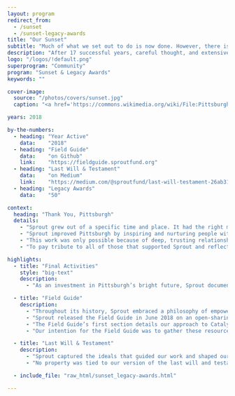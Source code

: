 ```yaml
---
layout: program
redirect_from:
  - /sunset
  - /sunset-legacy-awards
title: "Our Sunset"
subtitle: "Much of what we set out to do is now done. However, there is <em>still</em> much more to do."
description: "After 17 successful years, careful thought, and extensive planning with our board, The Sprout Fund decided to sunset the organization in 2018. To pay tribute to all of those that supported Sprout and reflect on what was learned along the way, we planned a series of sunset activities and a final round of grantmaking as part of our organizational wind-down."
logo: "/logos/!default.png"
superprogram: "Community"
program: "Sunset & Legacy Awards"
keywords: ""

cover-image:
  source: "/photos/covers/sunset.jpg"
  caption: "<a href='https://commons.wikimedia.org/wiki/File:Pittsburgh_Skyline_at_Sunset_-_panoramio.jpg' target='_blank' class='type--fine-print' style='opacity: .5; font-weight: normal; color: white;'><i class='fab fa-creative-commons'></i> photo: FishSpeaker</a>"

years: 2018

by-the-numbers:
  - heading: "Year Active"
    data:    "2018"
  - heading: "Field Guide"
    data:    "on Github"
    link:    "https://fieldguide.sproutfund.org"
  - heading: "Last Will & Testament"
    data:    "on Medium"
    link:    "https://medium.com/@sproutfund/last-will-testament-26ab31ee583c"
  - heading: "Legacy Awards"
    data:    "50"

context:
  heading: "Thank You, Pittsburgh"
  details:
    - "Sprout grew out of a specific time and place. It had the right mix of people, problems, solutions, questions, and answers, working hard to evolve alongside the community it served. After 17 successful years, careful thought, and extensive planning with our board, The Sprout Fund decided to sunset the organization in 2018."
    - "Sprout improved Pittsburgh by inspiring and nurturing people with innovative, grassroots ideas to positively impact their communities. Our pioneering efforts to achieve this mission spread further and wider than we could have imagined, supporting a distinct cultural shift that made our community stronger and more resilient."
    - "This work was only possible because of deep, trusting relationships with all who shared their ideas, money, leadership, and time with our organization."
    - "To pay tribute to all of those that supported Sprout and reflect on what was learned along the way, we planned a series of sunset activities and a final round of grantmaking as part of our organizational wind-down."

highlights:
  - title: "Final Activities"
    style: "big-text"
    description:
      - "As an investment in Pittsburgh’s bright future, Sprout documented our best practices, shared our enduring values, and invested our remaining reserves in people committed to carrying on our legacy."

  - title: "Field Guide"
    description:
      - "Throughout its history, Sprout embraced a philosophy of empowering others to work within their own communities on the issues that impact them every day. Those ideals can continue to flourish even after the organizational sunset through a series of tools and resources known as <a href='https://fieldguide.sproutfund.org' target='_blank'><strong>The Sprout Fund Field Guide for Philanthropy & Civic Action</strong></a>."
      - "Sprout released the Field Guide in June 2018 on an open-sharing platform thanks to support from the John D. and Catherine T. MacArthur Foundation. This overview of our unique approach and processes captures the lessons learned from 17 years of cultivating applications, making decisions, hosting events, leading community building campaigns, telling stories, and working with our grantees and our funders to achieve meaningful results together."
      - "The Field Guide’s first section details our approach to Catalytic Funding, featuring a suite of tools we used to make more than $8 million of community-decided investments in more than 1,500 early-stage projects, organizations, innovators, and activities. The second section documents our approach to Community Building, and includes the practices we developed to connect community members in Pittsburgh and in communities across the United States."
      - "Our intention for the Field Guide was to gather these resources so others could use them as a starting point for their own community work. We encourage you to read our reflections, remix Sprout’s approach, and apply the ideas within your own context. Feel free to draw on ideas that resonate with you and focus on the sections that feel most relevant to your work. You can read the publication straight through, jump to your favorite section, or search for key terms. However you use it, we hope you will be inspired to catalyze positive change and cultivate connected communities."

  - title: "Last Will & Testament"
    description:
      - "Sprout captured the ideals that guided our work and shaped our organizational practices through our <a href='https://medium.com/@sproutfund/last-will-testament-26ab31ee583c' target='_blank'><strong>Last Will & Testament</strong></a>. This document reflects on the spirit and intentions of The Sprout Fund as we operated from 2001 to 2018, a critical period in Pittsburgh’s post-industrial revitalization."
      - "No property was tied to our version of the last will and testament concept. Instead, we used it to celebrate what drove Sprout forward as an engine for community change and included our lasting advice to the community based on our continued belief that for Pittsburgh's revitalization to stay authentic it must continue to support people, projects, and ideas."

  - include_file: "raw_html/sunset_legacy-awards.html"

---
```

